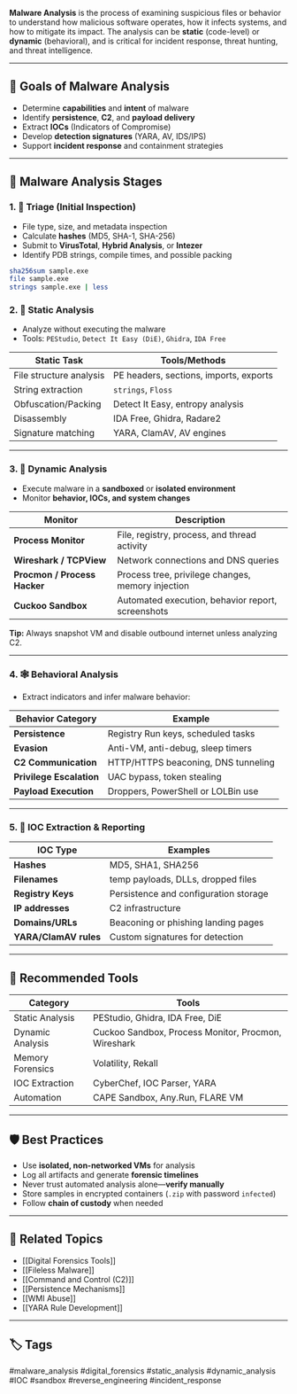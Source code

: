 **Malware Analysis** is the process of examining suspicious files or behavior to understand how malicious software operates, how it infects systems, and how to mitigate its impact. The analysis can be **static** (code-level) or **dynamic** (behavioral), and is critical for incident response, threat hunting, and threat intelligence.

---

## 🎯 Goals of Malware Analysis

- Determine **capabilities** and **intent** of malware
- Identify **persistence**, **C2**, and **payload delivery**
- Extract **IOCs** (Indicators of Compromise)
- Develop **detection signatures** (YARA, AV, IDS/IPS)
- Support **incident response** and containment strategies

---

## 🔁 Malware Analysis Stages

### 1. 🧹 Triage (Initial Inspection)

- File type, size, and metadata inspection
- Calculate **hashes** (MD5, SHA-1, SHA-256)
- Submit to **VirusTotal**, **Hybrid Analysis**, or **Intezer**
- Identify PDB strings, compile times, and possible packing

```bash
sha256sum sample.exe
file sample.exe
strings sample.exe | less
```

### 2. 🧪 Static Analysis

- Analyze without executing the malware
- Tools: `PEStudio`, `Detect It Easy (DiE)`, `Ghidra`, `IDA Free`

|Static Task|Tools/Methods|
|---|---|
|File structure analysis|PE headers, sections, imports, exports|
|String extraction|`strings`, `Floss`|
|Obfuscation/Packing|Detect It Easy, entropy analysis|
|Disassembly|IDA Free, Ghidra, Radare2|
|Signature matching|YARA, ClamAV, AV engines|

---

### 3. 🔬 Dynamic Analysis

- Execute malware in a **sandboxed** or **isolated environment**
- Monitor **behavior, IOCs, and system changes**

|Monitor|Description|
|---|---|
|**Process Monitor**|File, registry, process, and thread activity|
|**Wireshark / TCPView**|Network connections and DNS queries|
|**Procmon / Process Hacker**|Process tree, privilege changes, memory injection|
|**Cuckoo Sandbox**|Automated execution, behavior report, screenshots|

**Tip:** Always snapshot VM and disable outbound internet unless analyzing C2.

---

### 4. 🕸 Behavioral Analysis

- Extract indicators and infer malware behavior:

|Behavior Category|Example|
|---|---|
|**Persistence**|Registry Run keys, scheduled tasks|
|**Evasion**|Anti-VM, anti-debug, sleep timers|
|**C2 Communication**|HTTP/HTTPS beaconing, DNS tunneling|
|**Privilege Escalation**|UAC bypass, token stealing|
|**Payload Execution**|Droppers, PowerShell or LOLBin use|

---

### 5. 🧾 IOC Extraction & Reporting

|IOC Type|Examples|
|---|---|
|**Hashes**|MD5, SHA1, SHA256|
|**Filenames**|temp payloads, DLLs, dropped files|
|**Registry Keys**|Persistence and configuration storage|
|**IP addresses**|C2 infrastructure|
|**Domains/URLs**|Beaconing or phishing landing pages|
|**YARA/ClamAV rules**|Custom signatures for detection|

---

## 🧰 Recommended Tools

|Category|Tools|
|---|---|
|Static Analysis|PEStudio, Ghidra, IDA Free, DiE|
|Dynamic Analysis|Cuckoo Sandbox, Process Monitor, Procmon, Wireshark|
|Memory Forensics|Volatility, Rekall|
|IOC Extraction|CyberChef, IOC Parser, YARA|
|Automation|CAPE Sandbox, Any.Run, FLARE VM|

---

## 🛡️ Best Practices

- Use **isolated, non-networked VMs** for analysis
- Log all artifacts and generate **forensic timelines**
- Never trust automated analysis alone—**verify manually**
- Store samples in encrypted containers (`.zip` with password `infected`)
- Follow **chain of custody** when needed

---

## 🔗 Related Topics

- [[Digital Forensics Tools]]
- [[Fileless Malware]]
- [[Command and Control (C2)]]
- [[Persistence Mechanisms]]
- [[WMI Abuse]]
- [[YARA Rule Development]]

---

## 🏷 Tags

#malware_analysis #digital_forensics #static_analysis #dynamic_analysis #IOC #sandbox #reverse_engineering #incident_response